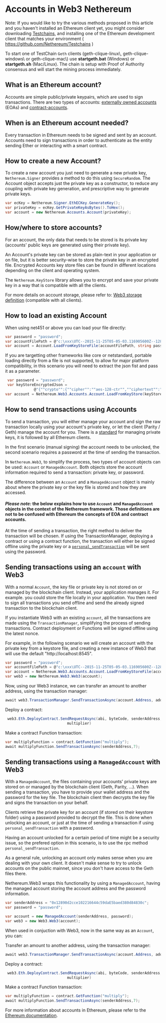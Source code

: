 # Accounts in Web3 Nethereum

Note: If you would like to try the various methods proposed in this article and you haven't installed an Ethereum client yet, you might consider downloading [Testchains](https://github.com/Nethereum/Testchains), and installing one of the Ethereum development client that matches your environment ( https://github.com/Nethereum/Testchains )

To start one of TestChain `Geth` clients (geth-clique-linux\\, geth-clique-windows\\ or geth-clique-mac\\) use **startgeth.bat** (Windows) or **startgeth.sh** (Mac/Linux). The chain is setup with Proof of Authority consensus and will start the mining process immediately.

## What is an Ethereum account?

Accounts are simple public/private keypairs, which are used to sign transactions.
There are two types of accounts: [externally owned accounts](http://www.ethdocs.org/en/latest/contracts-and-transactions/account-types-gas-and-transactions.html) (EOAs) and [contract-accounts](http://www.ethdocs.org/en/latest/contracts-and-transactions/account-types-gas-and-transactions.html).

## When is an Ethereum account needed?

Every transaction in Ethereum needs to be signed and sent by an account. Accounts need to sign transactions in order to authenticate as the entity sending Ether or interacting with a smart contract.

## How to create a new Account?

To create a new account you just need to generate a new private key, `Nethereum.Signer` provides a method to do this using `SecureRandom`. The Account object accepts just the private key as a constructor, to reduce any coupling with private key generation, and prescriptive way to generate private keys.

```csharp
var ecKey = Nethereum.Signer.EthECKey.GenerateKey();
var privateKey = ecKey.GetPrivateKeyAsBytes().ToHex();
var account = new Nethereum.Accounts.Account(privateKey);
```
## How/where to store accounts?

For an account, the only data that needs to be stored is its private key (accounts' public keys are generated using their private key).

An Account's private key can be stored as plain-text in your application or on file, but it is better security-wise to store the private key in an encrypted file. 
Encrypted Accounts key store files can be found in different locations depending on the client and operating system. 

The `Nethereum.KeyStore` library allows you to encrypt and save your private key in a way that is compatible with all the clients.

For more details on account storage, please refer to: [Web3 storage definition](https://github.com/ethereum/wiki/wiki/Web3-Secret-Storage-Definition) (compatible with all clients).

## How to load an existing Account

When using net451 or above you can load your file directly:

```csharp
var password = "password";
var accountFilePath = @"c:\xxx\UTC--2015-11-25T05-05-03.116905600Z--12890d2cce102216644c59dae5baed380d84830c";
var account = Account.LoadFromKeyStoreFile(accountFilePath, string password);
```

If you are targetting other frameworks like core or netstandard, portable loading directly from a file is not supported, to allow for major platform compatibility, in this scenario you will need to extract the json fist and pass it as a parameter.

```csharp
 var password = "password";
 var keyStoreEncryptedJson =
             @"{""crypto"":{""cipher"":""aes-128-ctr"",""ciphertext"":""b4f42e48903879b16239cd5508bc5278e5d3e02307deccbec25b3f5638b85f91"",""cipherparams"":{""iv"":""dc3f37d304047997aa4ef85f044feb45""},""kdf"":""scrypt"",""mac"":""ada930e08702b89c852759bac80533bd71fc4c1ef502291e802232b74bd0081a"",""kdfparams"":{""n"":65536,""r"":1,""p"":8,""dklen"":32,""salt"":""2c39648840b3a59903352b20386f8c41d5146ab88627eaed7c0f2cc8d5d95bd4""}},""id"":""19883438-6d67-4ab8-84b9-76a846ce544b"",""address"":""12890d2cce102216644c59dae5baed380d84830c"",""version"":3}";
var account = Nethereum.Web3.Accounts.Account.LoadFromKeyStore(keyStoreEncryptedJson, password);
```

## How to send transactions using Accounts

To send a transaction, you will either manage your account and sign the raw transaction locally using your account's private key, or let the client (Parity / Geth) manage the account for you. There is a [standard](https://github.com/ethereum/wiki/wiki/Web3-Secret-Storage-Definition) for managing private keys, it is followed by all Ethereum clients.

In the first scenario (manual signing) the account needs to be unlocked, the second scenario requires a password at the time of sending the transaction.

In `Nethereum.Web3`, to simplify the process, two types of account objects can be used: `Account` or `ManagedAccount`. Both objects store the account information required to send a transaction: private key, or password.

The difference between an `Account` and a `ManagedAccount` object is mainly about where the private key or the key file is stored and how they are accessed.

#### _Please note:_  the below explains how to use `Account` and `ManagedAccount` objects in the context of the Nethereum framework. Those definitions are not to be confused with Ethereum the concepts of EOA and contract accounts. 




At the time of sending a transaction, the right method to deliver the transaction will be chosen. If using the TransactionManager, deploying a contract or using a contract function, the transaction will either be signed offline using the private key or a [`personal_sendTransaction`](https://wiki.parity.io/JSONRPC-personal-module#personal_sendtransactionmessage) will be sent using the password.

##  Sending transactions using an `account` with Web3

With a normal `Account`, the key file or private key is not stored on or managed by the blockchain client. Instead, your application manages it. For example. you could store the file locally in your application. You then need to sign all transactions you send offline and send the already signed transaction to the blockchain client.

If you instantiate Web3  with an existing `account`, all the transactions are made using the `TransactionManager`, simplifying the process of sending transactions. Contract deployment or Functions will be signed offline using the latest nonce.

For example, in the following scenario we will create an account with the private key from a keystore file, and creating a new instance of Web3 that will use the default "http://localhost:8545".

```csharp
var password = "password";
var accountFilePath = @"c:\xxx\UTC--2015-11-25T05-05-03.116905600Z--12890d2cce102216644c59dae5baed380d84830c";
var account = Nethereum.Web3.Accounts.Account.LoadFromKeyStoreFile(accountFilePath, string password);
var web3 = new Nethereum.Web3.Web3(account);
```

Now, using our Web3 instance, we can transfer an amount to another address, using the transaction manager:

```csharp
await web3.TransactionManager.SendTransactionAsync(account.Address, addressTo, new HexBigInteger(20));
```

Deploy a contract:

```csharp
 web3.Eth.DeployContract.SendRequestAsync(abi, byteCode, senderAddress, new HexBigInteger(900000),
                            multiplier)
```

Make a contract Function transaction:

```csharp
var multiplyFunction = contract.GetFunction("multiply");
await multiplyFunction.SendTransactionAsync(senderAddress,7);
```

##  Sending transactions using a `ManagedAccount` with Web3

With a `ManagedAccount`, the files containing your accounts' private keys are stored on or managed by the blockchain client (Geth, Parity, ...). When sending a transaction, you have to provide your wallet address and the password for the key file. The blockchain client then decrypts the key file and signs the transaction on your behalf.

Clients retrieve the private key for an account (if stored on their keystore folder) using a password provided to decrypt the file. This is done when unlocking an account, or just at the time of sending a transaction if using `personal_sendTransaction` with a password.

Having an account unlocked for a certain period of time might be a security issue, so the prefered option in this scenario, is to use the rpc method `personal_sendTransaction`.

As a general rule, unlocking an account only makes sense when you are dealing with your own client. It doesn't make sense to try to unlock accounts on the public mainnet, since you don't have access to the Geth files there.

Nethereum.Web3 wraps this functionality by using a `ManagedAccount`, having the managed account storing the account address and the password information.

```csharp
var senderAddress = "0x12890d2cce102216644c59daE5baed380d84830c";
var password = "password";

var account = new ManagedAccount(senderAddress, password);
var web3 = new Web3.Web3(account);
```

When used in conjuction with Web3, now in the same way as an `Account`, you can:

Transfer an amount to another address, using the transaction manager:

```csharp
await web3.TransactionManager.SendTransactionAsync(account.Address, addressTo, new HexBigInteger(20));

```

Deploy a contract:

```csharp
 web3.Eth.DeployContract.SendRequestAsync(abi, byteCode, senderAddress, new HexBigInteger(900000),
                            multiplier)
```

Make a contract Function transaction:

```csharp
var multiplyFunction = contract.GetFunction("multiply");
await multiplyFunction.SendTransactionAsync(senderAddress,7);
```
For more information about accounts in Ethereum, please refer to the [Ethereum documentation](https://github.com/ethereum/go-ethereum/wiki/Managing-your-accounts).
